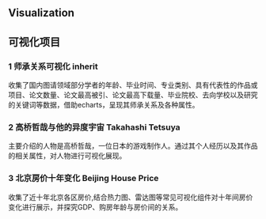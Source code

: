 ## Visualization
## 可视化项目
### 1 师承关系可视化 inherit
收集了国内图请领域部分学者的年龄、毕业时间、专业类别、具有代表性的作品或项目、论文数量、论文最高被引、论文最高下载量、毕业院校、去向学校以及研究的关键词等数据，借助echarts，呈现其师承关系及各种属性。

### 2 高桥哲哉与他的异度宇宙 Takahashi Tetsuya
主要介绍的人物是高桥哲哉，一位日本的游戏制作人。通过其个人经历以及其作品的相关属性，对人物进行可视化展现。

### 3 北京房价十年变化 Beijing House Price
收集了近十年北京各区房价,结合热力图、雷达图等常见可视化组件对十年间房价变化进行展示，并探究GDP、购房年龄与房价间的关系。
